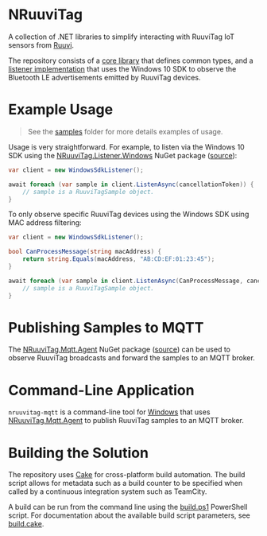 # NRuuviTag

A collection of .NET libraries to simplify interacting with RuuviTag IoT sensors from [Ruuvi](https://www.ruuvi.com/).

The repository consists of a [core library](/src/NRuuviTag.Core) that defines common types, and a [listener implementation](/src/NRuuviTag.Listener.Windows) that uses the Windows 10 SDK to observe the Bluetooth LE advertisements emitted by RuuviTag devices.


# Example Usage

> See the [samples](/samples) folder for more details examples of usage.

Usage is very straightforward. For example, to listen via the Windows 10 SDK using the [NRuuviTag.Listener.Windows](https://www.nuget.org/packages/NRuuviTag.Listener.Windows) NuGet package ([source](/src/NRuuviTag.Listener.Windows)):

```csharp
var client = new WindowsSdkListener();

await foreach (var sample in client.ListenAsync(cancellationToken)) {
    // sample is a RuuviTagSample object.
}
```

To only observe specific RuuviTag devices using the Windows SDK using MAC address filtering:

```csharp
var client = new WindowsSdkListener();

bool CanProcessMessage(string macAddress) {
    return string.Equals(macAddress, "AB:CD:EF:01:23:45");
}

await foreach (var sample in client.ListenAsync(CanProcessMessage, cancellationToken)) {
    // sample is a RuuviTagSample object.
}
```


# Publishing Samples to MQTT

The [NRuuviTag.Mqtt.Agent](https://www.nuget.org/packages/NRuuviTag.Mqtt.Agent) NuGet package ([source](/src/NRuuviTag.Mqtt.Agent)) can be used to observe RuuviTag broadcasts and forward the samples to an MQTT broker.


# Command-Line Application

`nruuvitag-mqtt` is a command-line tool for [Windows](/src/NRuuviTag.Mqtt.Agent.Cli.Windows) that uses [NRuuviTag.Mqtt.Agent](/src/NRuuviTag.Mqtt.Agent) to publish RuuviTag samples to an MQTT broker.


# Building the Solution

The repository uses [Cake](https://cakebuild.net/) for cross-platform build automation. The build script allows for metadata such as a build counter to be specified when called by a continuous integration system such as TeamCity.

A build can be run from the command line using the [build.ps1](/build.ps1) PowerShell script. For documentation about the available build script parameters, see [build.cake](/build.cake).
